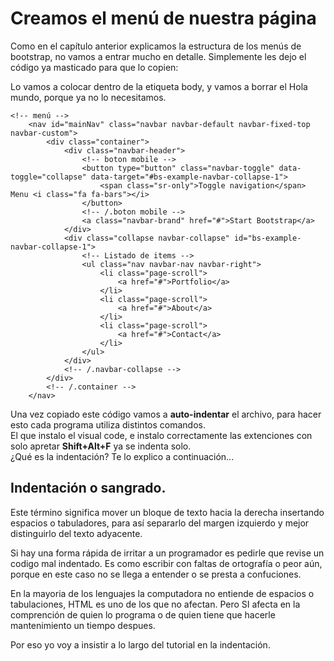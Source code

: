 # Creamos el menú de nuestra página
Como en el capítulo anterior explicamos la estructura de los menús de bootstrap, no vamos a entrar mucho en detalle. Simplemente les dejo el código ya masticado para que lo copien:

Lo vamos a colocar dentro de la etiqueta body, y vamos a borrar el Hola mundo, porque ya no lo necesitamos.

```
<!-- menú -->
    <nav id="mainNav" class="navbar navbar-default navbar-fixed-top navbar-custom">
        <div class="container">
            <div class="navbar-header">
                <!-- boton mobile -->
                <button type="button" class="navbar-toggle" data-toggle="collapse" data-target="#bs-example-navbar-collapse-1">
                    <span class="sr-only">Toggle navigation</span> Menu <i class="fa fa-bars"></i>
                </button>
                <!-- /.boton mobile -->
                <a class="navbar-brand" href="#">Start Bootstrap</a>
            </div>
            <div class="collapse navbar-collapse" id="bs-example-navbar-collapse-1">
                <!-- Listado de items -->
                <ul class="nav navbar-nav navbar-right">
                    <li class="page-scroll">
                        <a href="#">Portfolio</a>
                    </li>
                    <li class="page-scroll">
                        <a href="#">About</a>
                    </li>
                    <li class="page-scroll">
                        <a href="#">Contact</a>
                    </li>
                </ul>
            </div>
            <!-- /.navbar-collapse -->
        </div>
        <!-- /.container -->
    </nav>
```

Una vez copiado este código vamos a **auto-indentar** el archivo, para hacer esto cada programa utiliza distintos comandos.<br />
El que instalo el visual code, e instalo correctamente las extenciones con solo apretar **Shift+Alt+F** ya se indenta solo.<br />
¿Qué es la indentación? Te lo explico a continuación...

## Indentación o sangrado.

Este término significa mover un bloque de texto hacia la derecha insertando espacios o tabuladores, para así separarlo del margen izquierdo y mejor distinguirlo del texto adyacente.

Si hay una forma rápida de irritar a un programador es pedirle que revise un codigo mal indentado. Es como escribir con faltas de ortografía o peor aún, porque en este caso no se llega a entender o se presta a confuciones.

En la mayoria de los lenguajes la computadora no entiende de espacios o tabulaciones, HTML es uno de los que no afectan. Pero SI afecta en la comprención de quien lo programa o de quien tiene que hacerle mantenimiento un tiempo despues.

Por eso yo voy a insistir a lo largo del tutorial en la indentación.

